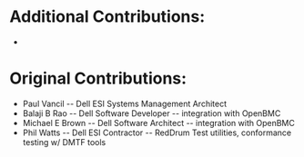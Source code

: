 # Additional Contributions:
*

# Original Contributions:
* Paul Vancil -- Dell ESI Systems Management Architect 
* Balaji B Rao  -- Dell Software Developer -- integration with OpenBMC
* Michael E Brown -- Dell Software Architect -- integration with OpenBMC
* Phil Watts -- Dell ESI Contractor -- RedDrum Test utilities, conformance testing w/ DMTF tools
